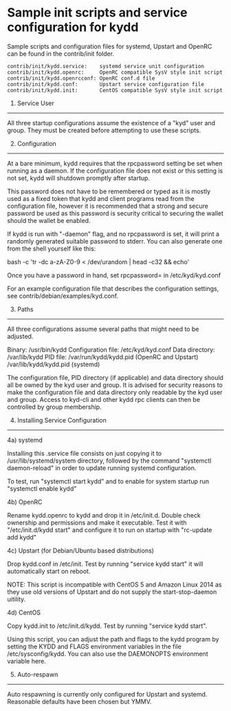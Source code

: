 Sample init scripts and service configuration for kydd
==========================================================

Sample scripts and configuration files for systemd, Upstart and OpenRC
can be found in the contrib/init folder.

    contrib/init/kydd.service:    systemd service unit configuration
    contrib/init/kydd.openrc:     OpenRC compatible SysV style init script
    contrib/init/kydd.openrcconf: OpenRC conf.d file
    contrib/init/kydd.conf:       Upstart service configuration file
    contrib/init/kydd.init:       CentOS compatible SysV style init script

1. Service User
---------------------------------

All three startup configurations assume the existence of a "kyd" user
and group.  They must be created before attempting to use these scripts.

2. Configuration
---------------------------------

At a bare minimum, kydd requires that the rpcpassword setting be set
when running as a daemon.  If the configuration file does not exist or this
setting is not set, kydd will shutdown promptly after startup.

This password does not have to be remembered or typed as it is mostly used
as a fixed token that kydd and client programs read from the configuration
file, however it is recommended that a strong and secure password be used
as this password is security critical to securing the wallet should the
wallet be enabled.

If kydd is run with "-daemon" flag, and no rpcpassword is set, it will
print a randomly generated suitable password to stderr.  You can also
generate one from the shell yourself like this:

bash -c 'tr -dc a-zA-Z0-9 < /dev/urandom | head -c32 && echo'

Once you have a password in hand, set rpcpassword= in /etc/kyd/kyd.conf

For an example configuration file that describes the configuration settings,
see contrib/debian/examples/kyd.conf.

3. Paths
---------------------------------

All three configurations assume several paths that might need to be adjusted.

Binary:              /usr/bin/kydd
Configuration file:  /etc/kyd/kyd.conf
Data directory:      /var/lib/kydd
PID file:            /var/run/kydd/kydd.pid (OpenRC and Upstart)
                     /var/lib/kydd/kydd.pid (systemd)

The configuration file, PID directory (if applicable) and data directory
should all be owned by the kyd user and group.  It is advised for security
reasons to make the configuration file and data directory only readable by the
kyd user and group.  Access to kyd-cli and other kydd rpc clients
can then be controlled by group membership.

4. Installing Service Configuration
-----------------------------------

4a) systemd

Installing this .service file consists on just copying it to
/usr/lib/systemd/system directory, followed by the command
"systemctl daemon-reload" in order to update running systemd configuration.

To test, run "systemctl start kydd" and to enable for system startup run
"systemctl enable kydd"

4b) OpenRC

Rename kydd.openrc to kydd and drop it in /etc/init.d.  Double
check ownership and permissions and make it executable.  Test it with
"/etc/init.d/kydd start" and configure it to run on startup with
"rc-update add kydd"

4c) Upstart (for Debian/Ubuntu based distributions)

Drop kydd.conf in /etc/init.  Test by running "service kydd start"
it will automatically start on reboot.

NOTE: This script is incompatible with CentOS 5 and Amazon Linux 2014 as they
use old versions of Upstart and do not supply the start-stop-daemon uitility.

4d) CentOS

Copy kydd.init to /etc/init.d/kydd. Test by running "service kydd start".

Using this script, you can adjust the path and flags to the kydd program by
setting the KYDD and FLAGS environment variables in the file
/etc/sysconfig/kydd. You can also use the DAEMONOPTS environment variable here.

5. Auto-respawn
-----------------------------------

Auto respawning is currently only configured for Upstart and systemd.
Reasonable defaults have been chosen but YMMV.
